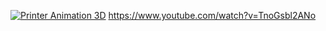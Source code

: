 [![Printer Animation 3D](https://img.youtube.com/vi/TnoGsbl2ANo/maxresdefault.jpg)](https://www.youtube.com/watch?v=TnoGsbl2ANo "Printer Anatomy")
https://www.youtube.com/watch?v=TnoGsbl2ANo

